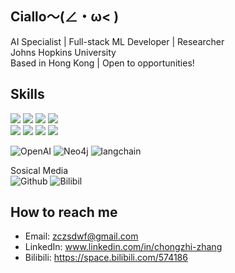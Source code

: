 ## Ciallo～(∠・ω< )

<!--
**RisettoZhang/RisettoZhang** is a ✨ _special_ ✨ repository because its `README.md` (this file) appears on your GitHub profile.

Here are some ideas to get you started:

- 🔭 I’m currently working on ...
- 🌱 I’m currently learning ...
- 👯 I’m looking to collaborate on ...
- 🤔 I’m looking for help with ...
- 💬 Ask me about ...
- 📫 How to reach me: ...
- 😄 Pronouns: ...
- ⚡ Fun fact: ...
-->

AI Specialist | Full-stack ML Developer | Researcher  
Johns Hopkins University  
Based in Hong Kong | Open to opportunities!  

## Skills

<div class="shields1">
  <img src="https://shields.io/badge/Python-3C873A?style=flat&logo=python&logoColor=white">
  <img src="https://shields.io/badge/Pytorch-ffa500?style=flat&logo=pytorch&logoColor=white">
  <img src="https://shields.io/badge/Flask-666666?style=flat&logo=flask&logoColor=white">
  <img src="https://shields.io/badge/sklearn-2acaea?style=flat&logo=python&logoColor=white">
  <br>
  <img src="https://shields.io/badge/Linux-3C873A?style=flat&logo=linux&logoColor=white">
  <img src="https://shields.io/badge/Docker-FFFFFF?style=flat&logo=docker&logoColor=blue">
  <img src="https://shields.io/badge/Notion-FFFFFF?style=flat&logo=notion&logoColor=black">
  <img src="https://shields.io/badge/Database-3C873A?style=flat&logo="fa-solid fa-envelope"&logoColor=white">
</div>

![OpenAI](https://img.shields.io/badge/OpenAI-FFFFFF?style=flat&logo=openai&logoColor=black)
![Neo4j](https://img.shields.io/badge/Neo4j-FFFFFF?style=flat&logo=neo4j&logoColor=black)
![langchain](https://img.shields.io/badge/LangChain-FFFFFF?style=flat&logo=langchain&logoColor=black)

Sosical Media  
![Github](https://shields.io/badge/Github-000000?style=flat&logo=github&logoColor=white)
![Bilibil](https://shields.io/badge/Bilibili-CC919A?style=flat&logo=bilibili&logoColor=white)



## How to reach me

- Email: zczsdwf@gmail.com
- LinkedIn: www.linkedin.com/in/chongzhi-zhang
- Bilibili: https://space.bilibili.com/574186
